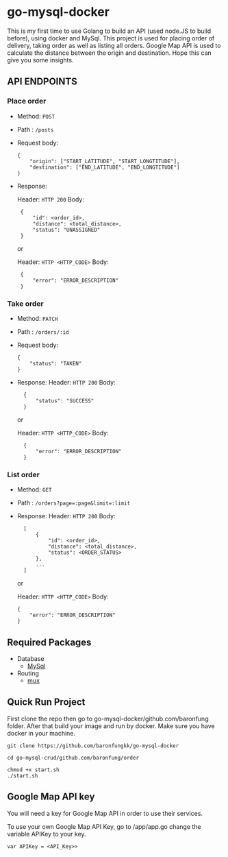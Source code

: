 # go-mysql-docker
This is my first time to use Golang to build an API (used node.JS to build before), using docker and MySql.
This project is used for placing order of delivery, taking order as well as listing all orders.
Google Map API is used to calculate the distance between the origin and destination.
Hope this can give you some insights.

## API ENDPOINTS


### Place order
- Method: `POST`
- Path : `/posts`
- Request body:

    ```
    {
        "origin": ["START_LATITUDE", "START_LONGTITUDE"],
        "destination": ["END_LATITUDE", "END_LONGTITUDE"]
    }
    ```
- Response:

    Header: `HTTP 200`
    Body:
     ```
      {
          "id": <order_id>,
          "distance": <total_distance>,
          "status": "UNASSIGNED"
      }
     ```
    or

    Header: `HTTP <HTTP_CODE>`
    Body:

     ```
      {
          "error": "ERROR_DESCRIPTION"
      }
     ```

### Take order
- Method: `PATCH`
- Path : `/orders/:id`
- Request body:
	```
    {
        "status": "TAKEN"
    }
    ```
- Response:
    Header: `HTTP 200`
    Body:
    ```
      {
          "status": "SUCCESS"
      }
    ```
    or

    Header: `HTTP <HTTP_CODE>`
    Body:
    ```
      {
          "error": "ERROR_DESCRIPTION"
      }
    ```

### List order
- Method: `GET`
- Path : `/orders?page=:page&limit=:limit`
- Response:
    Header: `HTTP 200`
    Body:
    ```
      [
          {
              "id": <order_id>,
              "distance": <total_distance>,
              "status": <ORDER_STATUS>
          },
          ...
      ]
    ```

    or

    Header: `HTTP <HTTP_CODE>` Body:

    ```
    {
        "error": "ERROR_DESCRIPTION"
    }
    ```


## Required Packages
- Database
    * [MySql](https://github.com/go-sql-driver/mysql)
- Routing
    * [mux](https://github.com/gorilla/mux)

## Quick Run Project
First clone the repo then go to go-mysql-docker/github.com/baronfung folder. After that build your image and run by docker. Make sure you have docker in your machine. 

```
git clone https://github.com/baronfungkk/go-mysql-docker

cd go-mysql-crud/github.com/baronfung/order

chmod +x start.sh
./start.sh

```

## Google Map API key
You will need a key for Google Map API in order to use their services.

To use your own Google Map API Key, go to /app/app.go change the variable APIKey to your key.

```
var APIKey = <API_Key>>

```